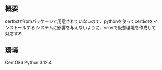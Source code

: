 ## 概要
certbotがrpmパッケージで用意されていないので、pythonを使ってcertbotをインストールする
システムに影響を与えないように、venvで仮想環境を作成して対応する

## 環境
CentOS6
Python 3.12.4